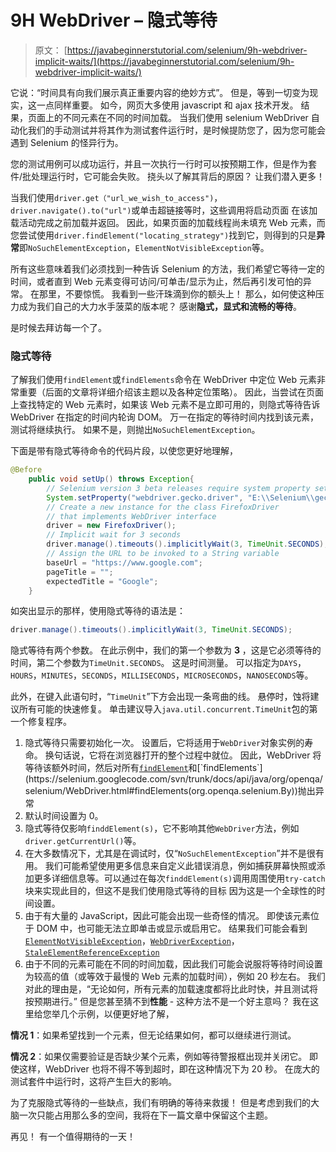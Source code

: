 # 9H WebDriver – 隐式等待

> 原文： [https://javabeginnerstutorial.com/selenium/9h-webdriver-implicit-waits/](https://javabeginnerstutorial.com/selenium/9h-webdriver-implicit-waits/)

它说：“时间具有向我们展示真正重要内容的绝妙方式”。 但是，等到一切变为现实，这一点同样重要。 如今，网页大多使用 javascript 和 ajax 技术开发。 结果，页面上的不同元素在不同的时间加载。 当我们使用 selenium WebDriver 自动化我们的手动测试并将其作为测试套件运行时，是时候提防您了，因为您可能会遇到 Selenium 的怪异行为。

您的测试用例可以成功运行，并且一次执行一行时可以按预期工作，但是作为套件/批处理运行时，它可能会失败。 挠头以了解其背后的原因？ 让我们潜入更多！

当我们使用`driver.get（"url_we_wish_to_access")`，`driver.navigate().to("url")`或单击超链接等时，这些调用将启动页面 在该加载活动完成之前加载并返回。 因此，如果页面的加载线程尚未填充 Web 元素，而您尝试使用`driver.findElement("locating_strategy")`找到它，则得到的只是**异常**即`NoSuchElementException`，`ElementNotVisibleException`等。

所有这些意味着我们必须找到一种告诉 Selenium 的方法，我们希望它等待一定的时间，或者直到 Web 元素变得可访问/可单击/显示为止，然后再引发可怕的异常。 在那里，不要惊慌。 我看到一些汗珠滴到你的额头上！ 那么，如何使这种压力成为我们自己的大力水手菠菜的版本呢？ 感谢**隐式，显式和流畅的等待**。

是时候去拜访每一个了。

### 隐式等待

了解我们使用`findElement`或`findElements`命令在 WebDriver 中定位 Web 元素非常重要（后面的文章将详细介绍该主题以及各种定位策略）。 因此，当尝试在页面上查找特定的 Web 元素时，如果该 Web 元素不是立即可用的，则隐式等待告诉 WebDriver 在指定的时间内轮询 DOM。 万一在指定的等待时间内找到该元素，测试将继续执行。 如果不是，则抛出`NoSuchElementException`。

下面是带有隐式等待命令的代码片段，以使您更好地理解，

```java
@Before
	public void setUp() throws Exception{
		// Selenium version 3 beta releases require system property set up
		System.setProperty("webdriver.gecko.driver", "E:\\Selenium\\geckodriver-v0.10.0-win64\\geckodriver.exe");
		// Create a new instance for the class FirefoxDriver
		// that implements WebDriver interface
		driver = new FirefoxDriver();
		// Implicit wait for 3 seconds
		driver.manage().timeouts().implicitlyWait(3, TimeUnit.SECONDS);
		// Assign the URL to be invoked to a String variable
		baseUrl = "https://www.google.com";
		pageTitle = "";
		expectedTitle = "Google";
	} 
```

如突出显示的那样，使用隐式等待的语法是：

```java
driver.manage().timeouts().implicitlyWait(3, TimeUnit.SECONDS);
```

隐式等待有两个参数。 在此示例中，我们的第一个参数为 **3** ，这是它必须等待的时间，第二个参数为`TimeUnit.SECONDS`。 这是时间测量。 可以指定为`DAYS`，`HOURS`，`MINUTES`，`SECONDS`，`MILLISECONDS`，`MICROSECONDS`，`NANOSECONDS`等。

此外，在键入此语句时，“`TimeUnit`”下方会出现一条弯曲的线。 悬停时，蚀将建议所有可能的快速修复。 单击建议导入`java.util.concurrent.TimeUnit`包的第一个修复程序。

1.  隐式等待只需要初始化一次。 设置后，它将适用于`WebDriver`对象实例的寿命。 换句话说，它将在浏览器打开的整个过程中就位。 因此，WebDriver 将等待该额外时间，然后对所有[`findElement`](https://selenium.googlecode.com/svn/trunk/docs/api/java/org/openqa/selenium/WebDriver.html#findElement(org.openqa.selenium.By))和[`findElements`](https://selenium.googlecode.com/svn/trunk/docs/api/java/org/openqa/selenium/WebDriver.html#findElements(org.openqa.selenium.By))抛出异常
2.  默认时间设置为 0。
3.  隐式等待仅影响`finddElement(s)`，它不影响其他`WebDriver`方法，例如`driver.getCurrentUrl()`等。
4.  在大多数情况下，尤其是在调试时，仅“`NoSuchElementException`”并不是很有用。 我们可能希望使用更多信息来自定义此错误消息，例如捕获屏幕快照或添加更多详细信息等。可以通过在每次`finddElement(s)`调用周围使用`try-catch`块来实现此目的，但这不是我们使用隐式等待的目标 因为这是一个全球性的时间设置。
5.  由于有大量的 JavaScript，因此可能会出现一些奇怪的情况。 即使该元素位于 DOM 中，也可能无法立即单击或显示或启用它。 结果我们可能会看到[`ElementNotVisibleException`](https://selenium.googlecode.com/svn/trunk/docs/api/java/org/openqa/selenium/ElementNotVisibleException.html)，[`WebDriverException`](https://selenium.googlecode.com/svn/trunk/docs/api/java/org/openqa/selenium/WebDriverException.html)，[`StaleElementReferenceException`](https://selenium.googlecode.com/svn/trunk/docs/api/java/org/openqa/selenium/StaleElementReferenceException.html)
6.  由于不同的元素可能在不同的时间加载，因此我们可能会说服将等待时间设置为较高的值（或等效于最慢的 Web 元素的加载时间），例如 20 秒左右。 我们对此的理由是，“无论如何，所有元素的加载速度都将比此时快，并且测试将按预期进行。” 但是您甚至猜不到**性能** - 这种方法不是一个好主意吗？ 我在这里给您举几个示例，以便更好地了解，

**情况 1**：如果希望找到一个元素，但无论结果如何，都可以继续进行测试。

**情况 2**：如果仅需要验证是否缺少某个元素，例如等待警报框出现并关闭它。 即使这样，WebDriver 也将不得不等到超时，即在这种情况下为 20 秒。 在庞大的测试套件中运行时，这将产生巨大的影响。

为了克服隐式等待的一些缺点，我们有明确的等待来救援！ 但是考虑到我们的大脑一次只能占用那么多的空间，我将在下一篇文章中保留这个主题。

再见！ 有一个值得期待的一天！

